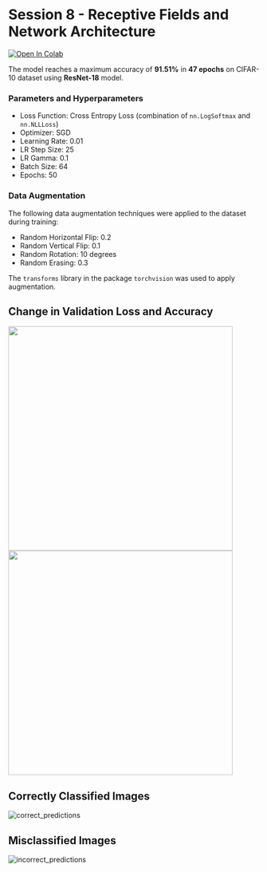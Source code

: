 # Session 8 - Receptive Fields and Network Architecture

[![Open In Colab](https://colab.research.google.com/assets/colab-badge.svg)](https://colab.research.google.com/drive/1bdlQBZxTj47q2O0Ic-SjY_rkwfpL2r_2)

The model reaches a maximum accuracy of **91.51%** in **47 epochs** on CIFAR-10 dataset using **ResNet-18** model.

### Parameters and Hyperparameters

- Loss Function: Cross Entropy Loss (combination of `nn.LogSoftmax` and `nn.NLLLoss`)
- Optimizer: SGD
- Learning Rate: 0.01
- LR Step Size: 25
- LR Gamma: 0.1
- Batch Size: 64
- Epochs: 50

### Data Augmentation

The following data augmentation techniques were applied to the dataset during training:

- Random Horizontal Flip: 0.2
- Random Vertical Flip: 0.1
- Random Rotation: 10 degrees
- Random Erasing: 0.3

The `transforms` library in the package `torchvision` was used to apply augmentation.

## Change in Validation Loss and Accuracy

<img src="images/loss_change.png" width="450px">
<img src="images/accuracy_change.png" width="450px">

## Correctly Classified Images

![correct_predictions](images/correct_predictions.png)

## Misclassified Images

![incorrect_predictions](images/incorrect_predictions.png)